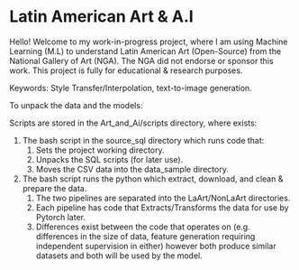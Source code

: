 # Latin American Art & A.I 
Hello! Welcome to my work-in-progress project, where I am using Machine Learning (M.L) to understand Latin American Art (Open-Source) from the National Gallery of Art (NGA). The NGA did not endorse or sponsor this work. This project is fully for educational & research purposes. 

Keywords: Style Transfer/Interpolation, text-to-image generation. 

To unpack the data and the models:

Scripts are stored in the Art_and_Ai/scripts directory, where exists:
1. The bash script in the source_sql directory which runs code that:
    1.  Sets the project working directory.
    2.   Unpacks the SQL scripts (for later use).
    3.   Moves the CSV data into the data_sample directory.
2. The bash script runs the python which extract, download, and clean & prepare the data.
    1. The two pipelines are separated into the LaArt/NonLaArt directories.
    2. Each pipeline has code that Extracts/Transforms the data for use by Pytorch later.
    3. Differences exist between the code that operates on (e.g. differences in the size of data, feature generation requiring independent supervision in either) however both produce similar datasets and both will be used by the model.
